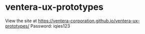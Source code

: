 # ventera-ux-prototypes
View the site at https://ventera-corporation.github.io/ventera-ux-prototypes/
Password: iqies123
